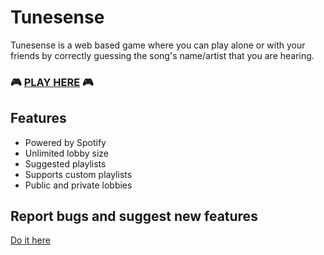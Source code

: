 # Tunesense
Tunesense is a web based game where you can play alone or with your friends by correctly guessing the song's name/artist that you are hearing.

### 🎮 [PLAY HERE](https://tunesense.diogomartino.run) 🎮

## Features
* Powered by Spotify
* Unlimited lobby size
* Suggested playlists
* Supports custom playlists
* Public and private lobbies

## Report bugs and suggest new features

[Do it here](https://github.com/Tunesense/.github/issues)
